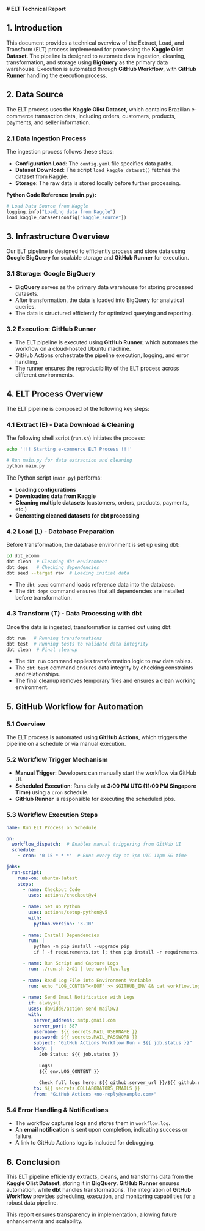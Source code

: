 **# ELT Technical Report**

## **1. Introduction**

This document provides a technical overview of the Extract, Load, and Transform (ELT) process implemented for processing the **Kaggle Olist Dataset**. The pipeline is designed to automate data ingestion, cleaning, transformation, and storage using **BigQuery** as the primary data warehouse. Execution is automated through **GitHub Workflow**, with **GitHub Runner** handling the execution process.

## **2. Data Source**

The ELT process uses the **Kaggle Olist Dataset**, which contains Brazilian e-commerce transaction data, including orders, customers, products, payments, and seller information.

### **2.1 Data Ingestion Process**

The ingestion process follows these steps:

- **Configuration Load**: The `config.yaml` file specifies data paths.
- **Dataset Download**: The script `load_kaggle_dataset()` fetches the dataset from Kaggle.
- **Storage**: The raw data is stored locally before further processing.

**Python Code Reference (main.py):**

```python
# Load Data Source from Kaggle
logging.info("Loading data from Kaggle")
load_kaggle_dataset(config["kaggle_source"])
```

## **3. Infrastructure Overview**

Our ELT pipeline is designed to efficiently process and store data using **Google BigQuery** for scalable storage and **GitHub Runner** for execution.

### **3.1 Storage: Google BigQuery**

- **BigQuery** serves as the primary data warehouse for storing processed datasets.
- After transformation, the data is loaded into BigQuery for analytical queries.
- The data is structured efficiently for optimized querying and reporting.

### **3.2 Execution: GitHub Runner**

- The ELT pipeline is executed using **GitHub Runner**, which automates the workflow on a cloud-hosted Ubuntu machine.
- GitHub Actions orchestrate the pipeline execution, logging, and error handling.
- The runner ensures the reproducibility of the ELT process across different environments.

## **4. ELT Process Overview**

The ELT pipeline is composed of the following key steps:

### **4.1 Extract (E) - Data Download & Cleaning**

The following shell script (`run.sh`) initiates the process:

```bash
echo '!!! Starting e-commerce ELT Process !!!'

# Run main.py for data extraction and cleaning
python main.py
```

The Python script (`main.py`) performs:

- **Loading configurations**
- **Downloading data from Kaggle**
- **Cleaning multiple datasets** (customers, orders, products, payments, etc.)
- **Generating cleaned datasets for dbt processing**

### **4.2 Load (L) - Database Preparation**

Before transformation, the database environment is set up using dbt:

```bash
cd dbt_ecomm
dbt clean  # Cleaning dbt environment
dbt deps   # Checking dependencies
dbt seed --target raw  # Loading initial data
```

- The `dbt seed` command loads reference data into the database.
- The `dbt deps` command ensures that all dependencies are installed before transformation.

### **4.3 Transform (T) - Data Processing with dbt**

Once the data is ingested, transformation is carried out using dbt:

```bash
dbt run   # Running transformations
dbt test  # Running tests to validate data integrity
dbt clean  # Final cleanup
```

- The `dbt run` command applies transformation logic to raw data tables.
- The `dbt test` command ensures data integrity by checking constraints and relationships.
- The final cleanup removes temporary files and ensures a clean working environment.

## **5. GitHub Workflow for Automation**

### **5.1 Overview**

The ELT process is automated using **GitHub Actions**, which triggers the pipeline on a schedule or via manual execution.

### **5.2 Workflow Trigger Mechanism**

- **Manual Trigger**: Developers can manually start the workflow via GitHub UI.
- **Scheduled Execution**: Runs daily at **3:00 PM UTC (11:00 PM Singapore Time)** using a `cron` schedule.
- **GitHub Runner** is responsible for executing the scheduled jobs.

### **5.3 Workflow Execution Steps**

```yaml
name: Run ELT Process on Schedule

on:
  workflow_dispatch:  # Enables manual triggering from GitHub UI
  schedule:
    - cron: '0 15 * * *'  # Runs every day at 3pm UTC 11pm SG time

jobs:
  run-script:
    runs-on: ubuntu-latest
    steps:
      - name: Checkout Code
        uses: actions/checkout@v4
      
      - name: Set up Python
        uses: actions/setup-python@v5
        with:
          python-version: '3.10'
      
      - name: Install Dependencies
        run: |
          python -m pip install --upgrade pip
          if [ -f requirements.txt ]; then pip install -r requirements.txt; fi

      - name: Run Script and Capture Logs
        run: ./run.sh 2>&1 | tee workflow.log
      
      - name: Read Log File into Environment Variable
        run: echo "LOG_CONTENT<<EOF" >> $GITHUB_ENV && cat workflow.log >> $GITHUB_ENV && echo "EOF" >> $GITHUB_ENV
      
      - name: Send Email Notification with Logs
        if: always()
        uses: dawidd6/action-send-mail@v3
        with:
          server_address: smtp.gmail.com
          server_port: 587
          username: ${{ secrets.MAIL_USERNAME }}
          password: ${{ secrets.MAIL_PASSWORD }}
          subject: "GitHub Actions Workflow Run - ${{ job.status }}"
          body: |
            Job Status: ${{ job.status }}
            
            Logs:
            ${{ env.LOG_CONTENT }}
            
            Check full logs here: ${{ github.server_url }}/${{ github.repository }}/actions/runs/${{ github.run_id }}
          to: ${{ secrets.COLLABORATORS_EMAILS }}
          from: "GitHub Actions <no-reply@example.com>"
```

### **5.4 Error Handling & Notifications**

- The workflow captures **logs** and stores them in `workflow.log`.
- An **email notification** is sent upon completion, indicating success or failure.
- A link to GitHub Actions logs is included for debugging.

## **6. Conclusion**

This ELT pipeline efficiently extracts, cleans, and transforms data from the **Kaggle Olist Dataset**, storing it in **BigQuery**. **GitHub Runner** ensures automation, while **dbt** handles transformations. The integration of **GitHub Workflow** provides scheduling, execution, and monitoring capabilities for a robust data pipeline.

This report ensures transparency in implementation, allowing future enhancements and scalability.

